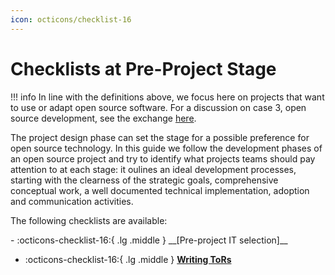 ```yaml
---
icon: octicons/checklist-16
---
```


# Checklists at Pre-Project Stage 

!!! info 
    In line with the definitions above, we focus here on projects that want to use or adapt open source software. For a discussion on case 3, open source development, see the exchange [here](https://github.com/GFA-DIU/GFA-DIU.github.io/issues/15).

The project design phase can set the stage for a possible preference for open source technology. In this guide we follow the development phases of an open source project and try to identify what projects teams should pay attention to at each stage: it oulines an ideal development processes, starting with the clearness of the strategic goals, comprehensive conceptual work, a well documented technical implementation, adoption and communication activities.

The following checklists are available:

<div class="grid cards" markdown>
-   :octicons-checklist-16:{ .lg .middle } __[Pre-project IT selection]__

-   :octicons-checklist-16:{ .lg .middle } __[Writing ToRs]__

</div>

[Pre-project IT selection]: IT_sel_checklist.md
[Writing ToRs]: ToR_checklist.md
